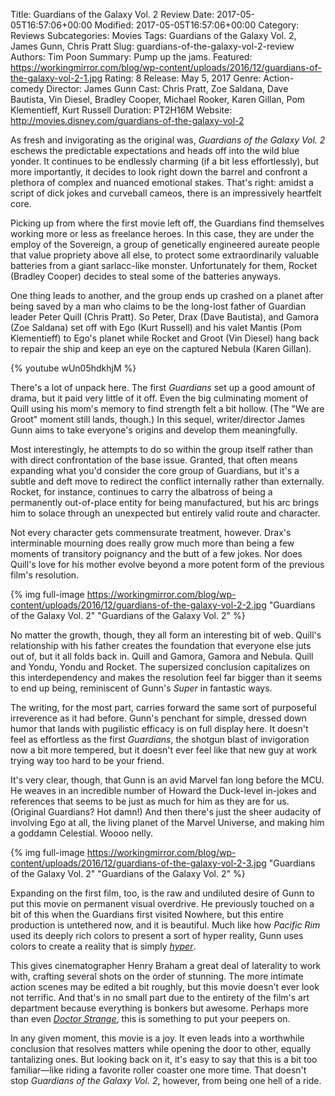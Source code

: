Title: Guardians of the Galaxy Vol. 2 Review
Date: 2017-05-05T16:57:06+00:00
Modified: 2017-05-05T16:57:06+00:00
Category: Reviews
Subcategories: Movies
Tags: Guardians of the Galaxy Vol. 2, James Gunn, Chris Pratt
Slug: guardians-of-the-galaxy-vol-2-review
Authors: Tim Poon
Summary: Pump up the jams.
Featured: https://workingmirror.com/blog/wp-content/uploads/2016/12/guardians-of-the-galaxy-vol-2-1.jpg
Rating: 8
Release: May 5, 2017
Genre: Action-comedy
Director: James Gunn
Cast: Chris Pratt, Zoe Saldana, Dave Bautista, Vin Diesel, Bradley Cooper, Michael Rooker, Karen Gillan, Pom Klementieff, Kurt Russell
Duration: PT2H16M
Website: http://movies.disney.com/guardians-of-the-galaxy-vol-2

As fresh and invigorating as the original was, *Guardians of the Galaxy Vol. 2* eschews the predictable expectations and heads off into the wild blue yonder. It continues to be endlessly charming (if a bit less effortlessly), but more importantly, it decides to look right down the barrel and confront a plethora of complex and nuanced emotional stakes. That's right: amidst a script of dick jokes and curveball cameos, there is an impressively heartfelt core.

Picking up from where the first movie left off, the Guardians find themselves working more or less as freelance heroes. In this case, they are under the employ of the Sovereign, a group of genetically engineered aureate people that value propriety above all else, to protect some extraordinarily valuable batteries from a giant sarlacc-like monster. Unfortunately for them, Rocket (Bradley Cooper) decides to steal some of the batteries anyways.

One thing leads to another, and the group ends up crashed on a planet after being saved by a man who claims to be the long-lost father of Guardian leader Peter Quill (Chris Pratt). So Peter, Drax (Dave Bautista), and Gamora (Zoe Saldana) set off with Ego (Kurt Russell) and his valet Mantis (Pom Klementieff) to Ego's planet while Rocket and Groot (Vin Diesel) hang back to repair the ship and keep an eye on the captured Nebula (Karen Gillan).

{% youtube wUn05hdkhjM %}

There's a lot of unpack here. The first *Guardians* set up a good amount of drama, but it paid very little of it off. Even the big culminating moment of Quill using his mom's memory to find strength felt a bit hollow. (The "We are Groot" moment still lands, though.) In this sequel, writer/director James Gunn aims to take everyone's origins and develop them meaningfully.

Most interestingly, he attempts to do so within the group itself rather than with direct confrontation of the base issue. Granted, that often means expanding what you'd consider the core group of Guardians, but it's a subtle and deft move to redirect the conflict internally rather than externally. Rocket, for instance, continues to carry the albatross of being a permanently out-of-place entity for being manufactured, but his arc brings him to solace through an unexpected but entirely valid route and character.

Not every character gets commensurate treatment, however. Drax's interminable mourning does really grow much more than being a few moments of transitory poignancy and the butt of a few jokes. Nor does Quill's love for his mother evolve beyond a more potent form of the previous film's resolution.

{% img full-image https://workingmirror.com/blog/wp-content/uploads/2016/12/guardians-of-the-galaxy-vol-2-2.jpg "Guardians of the Galaxy Vol. 2" "Guardians of the Galaxy Vol. 2" %}

No matter the growth, though, they all form an interesting bit of web. Quill's relationship with his father creates the foundation that everyone else juts out of, but it all folds back in. Quill and Gamora, Gamora and Nebula. Quill and Yondu, Yondu and Rocket. The supersized conclusion capitalizes on this interdependency and makes the resolution feel far bigger than it seems to end up being, reminiscent of Gunn's *Super* in fantastic ways.

The writing, for the most part, carries forward the same sort of purposeful irreverence as it had before. Gunn's penchant for simple, dressed down humor that lands with pugilistic efficacy is on full display here. It doesn't feel as effortless as the first *Guardians*, the shotgun blast of invigoration now a bit more tempered, but it doesn't ever feel like that new guy at work trying way too hard to be your friend.

It's very clear, though, that Gunn is an avid Marvel fan long before the MCU. He weaves in an incredible number of Howard the Duck-level in-jokes and references that seems to be just as much for him as they are for us. (Original Guardians? Hot damn!) And then there's just the sheer audacity of involving Ego at all, the living planet of the Marvel Universe, and making him a goddamn Celestial. Woooo nelly.

{% img full-image https://workingmirror.com/blog/wp-content/uploads/2016/12/guardians-of-the-galaxy-vol-2-3.jpg "Guardians of the Galaxy Vol. 2" "Guardians of the Galaxy Vol. 2" %}

Expanding on the first film, too, is the raw and undiluted desire of Gunn to put this movie on permanent visual overdrive. He previously touched on a bit of this when the Guardians first visited Nowhere, but this entire production is untethered now, and it is beautiful. Much like how *Pacific Rim* used its deeply rich colors to present a sort of hyper reality, Gunn uses colors to create a reality that is simply *[hyper](https://www.vox.com/summer-movies/2017/5/2/15435848/guardians-2-color-success)*.

This gives cinematographer Henry Braham a great deal of laterality to work with, crafting several shots on the order of stunning. The more intimate action scenes may be edited a bit roughly, but this movie doesn't ever look not terrific. And that's in no small part due to the entirety of the film's art department because everything is bonkers but awesome. Perhaps more than even *[Doctor Strange](https://workingmirror.com/2016/11/04/doctor-strange-review/)*, this is something to put your peepers on.

In any given moment, this movie is a joy. It even leads into a worthwhile conclusion that resolves matters while opening the door to other, equally tantalizing ones. But looking back on it, it's easy to say that this is a bit too familiar—like riding a favorite roller coaster one more time. That doesn't stop *Guardians of the Galaxy Vol. 2*, however, from being one hell of a ride.
